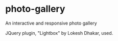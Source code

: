 # photo-gallery
An interactive and responsive photo gallery

JQuery plugin, "Lightbox" by Lokesh Dhakar, used. 
